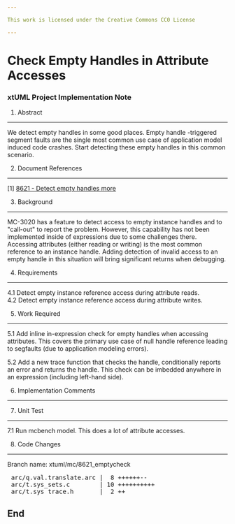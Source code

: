 ```yaml
---

This work is licensed under the Creative Commons CC0 License

---
```


# Check Empty Handles in Attribute Accesses
### xtUML Project Implementation Note

1. Abstract
-----------
We detect empty handles in some good places.  Empty handle -triggered
segment faults are the single most common use case of application model
induced code crashes.  Start detecting these empty handles in this
common scenario.

2. Document References
----------------------
[1] [8621 - Detect empty handles more](https://support.onefact.net/redmine/issues/1)  

3. Background
-------------
MC-3020 has a feature to detect access to empty instance handles and to
"call-out" to report the problem.  However, this capability has not been
implemented inside of expressions due to some challenges there.
Accessing attributes (either reading or writing) is the most common
reference to an instance handle.  Adding detection of invalid access
to an empty handle in this situation will bring significant returns
when debugging.

4. Requirements
---------------
4.1  Detect empty instance reference access during attribute reads.  
4.2  Detect empty instance reference access during attribute writes.  

5. Work Required
----------------
5.1 Add inline in-expression check for empty handles when accessing attributes.
This covers the primary use case of null handle reference leading to
segfaults (due to application modeling errors).

5.2 Add a new trace function that checks the handle, conditionally reports
an error and returns the handle.  This check can be imbedded anywhere
in an expression (including left-hand side).

6. Implementation Comments
--------------------------

7. Unit Test
------------
7.1 Run mcbench model.  This does a lot of attribute accesses.

8. Code Changes
---------------
Branch name: xtuml/mc/8621_emptycheck

<pre>
 arc/q.val.translate.arc |  8 ++++++--
 arc/t.sys_sets.c        | 10 ++++++++++
 arc/t.sys_trace.h       |  2 ++
</pre>

End
---

